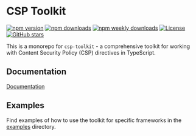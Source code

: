 # CSP Toolkit

<!-- BEGIN BADGES -->
[![npm version](https://img.shields.io/npm/v/csp-toolkit)](https://www.npmjs.com/package/csp-toolkit)
[![npm downloads](https://img.shields.io/npm/dt/csp-toolkit)](https://www.npmjs.com/package/csp-toolkit)
[![npm weekly downloads](https://img.shields.io/npm/dw/csp-toolkit)](https://www.npmjs.com/package/csp-toolkit)
[![License](https://img.shields.io/npm/l/csp-toolkit)](https://github.com/tsotimus/csp-toolkit/blob/main/LICENSE)
[![GitHub stars](https://img.shields.io/github/stars/tsotimus/csp-toolkit?style=social)](https://github.com/tsotimus/csp-toolkit)
<!-- END BADGES -->

This is a monorepo for `csp-toolkit` - a comprehensive toolkit for working with Content Security Policy (CSP) directives in TypeScript.

## Documentation

[Documentation](https://csp-toolkit.tsotne.co.uk)

## Examples

Find examples of how to use the toolkit for specific frameworks in the [examples](https://github.com/tsotimus/csp-toolkit/tree/main/examples) directory.

